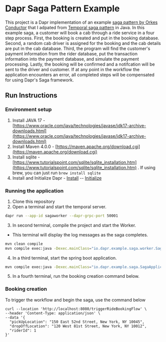 # Dapr Saga Pattern Example
This project is a Dapr implementation of an example [﻿saga pattern by Orkes Conductor](https://github.com/conductor-sdk/conductor-examples-saga-pattern) that I adpated from [Temporal saga pattern](https://github.com/SeanSullivan3/temporal-saga-pattern) in Java. In this example saga, a customer will book a cab through a ride service in a four step process. First, the booking is created and put in the booking database. Second, a random cab driver is assigned for the booking and the cab details are put in the cab database. Third, the program will find the customer's payment information from the rider database, put the transaction information into the payment database, and simulate the payment processing. Lastly, the booking will be confirmed and a notifcation will be sent to the driver and customer. If at any point in the workflow the application encounters an error, all completed steps will be compensated for using Dapr's Saga framework.

## Run Instructions
### Environment setup
1. Install JAVA 17 - [﻿https://www.oracle.com/java/technologies/javase/jdk17-archive-downloads.html](https://www.oracle.com/java/technologies/javase/jdk17-archive-downloads.html) 
2. Install Maven 4.0.0 - [﻿https://maven.apache.org/download.cgi](https://maven.apache.org/download.cgi) 
3. Install sqlite - [﻿https://www.tutorialspoint.com/sqlite/sqlite_installation.htm](https://www.tutorialspoint.com/sqlite/sqlite_installation.htm) .
If using brew, you can just run `brew install sqlite`
4. Install and Initialize Dapr - [Install](https://docs.dapr.io/getting-started/install-dapr-cli/) -- [Initialize](https://docs.dapr.io/getting-started/install-dapr-selfhost/)
### Running the application
1. Clone this repository
2. Open a terminal and start the temporal server.
```bash
dapr run --app-id sagaworker --dapr-grpc-port 50001
```
3. In second terminal, compile the project and start the Worker.
- This terminal will display the log messages as the saga completes.
```bash
mvn clean compile
mvn compile exec:java -Dexec.mainClass="io.dapr.example.saga.worker.SagaWorker"
```
4. In a third terminal, start the spring boot application.
```bash
mvn compile exec:java -Dexec.mainClass="io.dapr.example.saga.SagaApplication"
```
5. In a fourth terminal, run the booking creation command below.  
  
### Booking creation
To trigger the workflow and begin the saga, use the command below

```
curl --location 'http://localhost:8080/triggerRideBookingFlow' \
--header 'Content-Type: application/json' \
--data '{
  "pickUpLocation": "150 East 52nd Street, New York, NY 10045",
  "dropOffLocation": "120 West 81st Street, New York, NY 10012",
  "riderId": 1
}'
```
